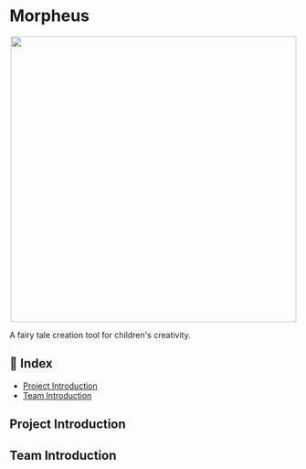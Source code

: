 # Morpheus

<p align="center">
  <img src="https://github.com/EN-Morpheus/Morpheus/assets/129165742/ab043c14-2444-45aa-8049-03c63267c67e width="500" height="500")
</p>
<div>
  A fairy tale creation tool for children's creativity.
</div>

##  📄 Index
- [Project Introduction](#Project-Introduction)
- [Team Introduction](#Team-Introduction)

## Project Introduction


## Team Introduction
